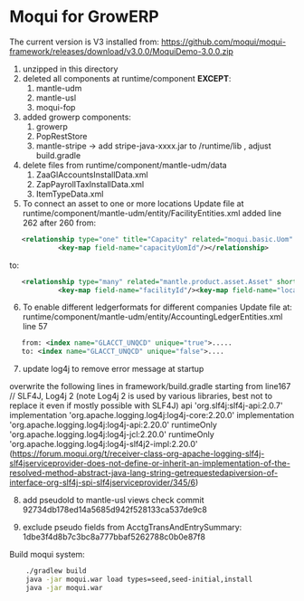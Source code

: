# Moqui for GrowERP

The current version is V3 installed from:
https://github.com/moqui/moqui-framework/releases/download/v3.0.0/MoquiDemo-3.0.0.zip

1. unzipped in this directory
2. deleted all components at runtime/component **EXCEPT**:
   1. mantle-udm
   2. mantle-usl
   3. moqui-fop
3. added growerp components:
   1. growerp
   2. PopRestStore
   3. mantle-stripe -> add stripe-java-xxxx.jar to /runtime/lib , adjust build.gradle
4. delete files from runtime/component/mantle-udm/data
   1. ZaaGlAccountsInstallData.xml
   2. ZapPayrollTaxInstallData.xml
   3. ItemTypeData.xml
5. To connect an asset to one or more locations
Update file at runtime/component/mantle-udm/entity/FacilityEntities.xml
   added line 262 after 260 from:
```xml
   <relationship type="one" title="Capacity" related="moqui.basic.Uom" short-alias="capacityUom">
            <key-map field-name="capacityUomId"/></relationship>
```
   to:
```xml 
   <relationship type="many" related="mantle.product.asset.Asset" short-alias="AssetLocation">
            <key-map field-name="facilityId"/><key-map field-name="locationSeqId"/></relationship>
```
6. To enable different ledgerformats for different companies 
Update file at: runtime/component/mantle-udm/entity/AccountingLedgerEntities.xml line 57
```xml
   from: <index name="GLACCT_UNQCD" unique="true">.....
   to: <index name="GLACCT_UNQCD" unique="false">....
```
7. update log4j to remove error message at startup

overwrite the following lines in framework/build.gradle starting from line167
    // SLF4J, Log4j 2 (note Log4j 2 is used by various libraries, best not to replace it even if mostly possible with SLF4J)
    api 'org.slf4j:slf4j-api:2.0.7'
    implementation 'org.apache.logging.log4j:log4j-core:2.20.0'
    implementation 'org.apache.logging.log4j:log4j-api:2.20.0'
    runtimeOnly 'org.apache.logging.log4j:log4j-jcl:2.20.0'
    runtimeOnly 'org.apache.logging.log4j:log4j-slf4j2-impl:2.20.0'
(https://forum.moqui.org/t/receiver-class-org-apache-logging-slf4j-slf4jserviceprovider-does-not-define-or-inherit-an-implementation-of-the-resolved-method-abstract-java-lang-string-getrequestedapiversion-of-interface-org-slf4j-spi-slf4jserviceprovider/345/6)

8. add pseudoId to mantle-usl views
check commit 92734db178ed14a5685d942f528133ca537de9c8

9. exclude pseudo fields from AcctgTransAndEntrySummary: 1dbe3f4d8b7c3bc8a777bbaf5262788c0b0e87f8

Build moqui system:
```sh
    ./gradlew build
    java -jar moqui.war load types=seed,seed-initial,install
    java -jar moqui.war
```



